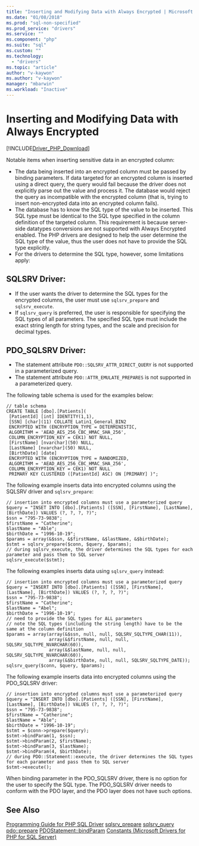 ```yaml
---
title: "Inserting and Modifying Data with Always Encrypted | Microsoft Docs"
ms.date: "01/08/2018"
ms.prod: "sql-non-specified"
ms.prod_service: "drivers"
ms.service: ""
ms.component: "php"
ms.suite: "sql"
ms.custom: ""
ms.technology: 
  - "drivers"
ms.topic: "article"
author: "v-kaywon"
ms.author: "v-kaywon"
manager: "mbarwin"
ms.workload: "Inactive"
---
```

# Inserting and Modifying Data with Always Encrypted
[!INCLUDE[Driver_PHP_Download](../../includes/driver_php_download.md)]

Notable items when inserting sensitive data in an encrypted column:
 -   The data being inserted into an encrypted column must be passed by binding parameters. If data targeted for an encrypted column is inserted using a direct query, the query would fail because the driver does not explicitly parse out the value and process it. The database would reject the query as incompatible with the encrypted column (that is, trying to insert non-encrypted data into an encrypted column fails).
 -   The database has to know the SQL type of the value to be inserted. This SQL type must be identical to the SQL type specified in the column definition of the targeted column. This requirement is because server-side datatypes conversions are not supported with Always Encrypted enabled. The PHP drivers are designed to help the user determine the SQL type of the value, thus the user does not have to provide the SQL type explicitly.
 -   For the drivers to determine the SQL type, however, some limitations apply:

## SQLSRV Driver:
  -   If the user wants the driver to determine the SQL types for the encrypted columns, the user must use `sqlsrv_prepare` and `sqlsrv_execute`.
  -   If `sqlsrv_query` is preferred, the user is responsible for specifying the SQL types of all parameters. The specified SQL type must include the exact string length for string types, and the scale and precision for decimal types.
  
## PDO_SQLSRV Driver:
  -   The statement attribute `PDO::SQLSRV_ATTR_DIRECT_QUERY` is not supported in a parameterized query.
  -   The statement attribute `PDO::ATTR_EMULATE_PREPARES` is not supported in a parameterized query.

The following table schema is used for the examples below:
```
// table schema
CREATE TABLE [dbo].[Patients](
 [PatientId] [int] IDENTITY(1,1),
 [SSN] [char](11) COLLATE Latin1_General_BIN2
 ENCRYPTED WITH (ENCRYPTION_TYPE = DETERMINISTIC,
 ALGORITHM = 'AEAD_AES_256_CBC_HMAC_SHA_256',
 COLUMN_ENCRYPTION_KEY = CEK1) NOT NULL,
 [FirstName] [nvarchar](50) NULL,
 [LastName] [nvarchar](50) NULL,
 [BirthDate] [date]
 ENCRYPTED WITH (ENCRYPTION_TYPE = RANDOMIZED,
 ALGORITHM = 'AEAD_AES_256_CBC_HMAC_SHA_256',
 COLUMN_ENCRYPTION_KEY = CEK1) NOT NULL
 PRIMARY KEY CLUSTERED ([PatientId] ASC) ON [PRIMARY] )";
```

The following example inserts data into encrypted columns using the SQLSRV driver and `sqlsrv_prepare`:
```
// insertion into encrypted columns must use a parameterized query
$query = "INSET INTO [dbo].[Patients] ([SSN], [FirstName], [LastName], [BirthDate]) VALUES (?, ?, ?, ?)";
$ssn = "795-73-9838";
$firstName = "Catherine";
$lastName = "Able";
$birthDate = "1996-10-19";
$params = array(&$ssn, &$firstName, &$lastName, &$birthDate);
$stmt = sqlsrv_prepare($conn, $query, $params);
// during sqlsrv_execute, the driver determines the SQL types for each parameter and pass them to SQL server
sqlsrv_execute($stmt);
```

The following examples inserts data using `sqlsrv_query` instead:
```
// insertion into encrypted columns must use a parameterized query
$query = "INSERT INTO [dbo].[Patients] ([SSN], [FirstName], [LastName], [BirthDate]) VALUES (?, ?, ?, ?)";
$ssn = "795-73-9838";
$firstName = "Catherine";
$lastName = "Abel";
$birthDate = "1996-10-19";
// need to provide the SQL types for ALL parameters
// note the SQL types (including the string length) have to be the same at the column definition
$params = array(array(&$ssn, null, null, SQLSRV_SQLTYPE_CHAR(11)),
                array(&$firstName, null, null, SQLSRV_SQLTYPE_NVARCHAR(60)),
                array(&$lastName, null, null, SQLSRV_SQLTYPE_NVARCHAR(60)),
                array(&$birthDate, null, null, SQLSRV_SQLTYPE_DATE));
sqlsrv_query($conn, $query, $params);
```

The following example inserts data into encrypted columns using the PDO_SQLSRV driver:
```
// insertion into encrypted columns must use a parameterized query
$query = "INSERT INTO [dbo].[Patients] ([SSN], [FirstName], [LastName], [BirthDate]) VALUES (?, ?, ?, ?)";
$ssn = "795-73-9838";
$firstName = "Catherine";
$lastName = "Able";
$birthDate = "1996-10-19";
$stmt = $conn->prepare($query);
$stmt->bindParam(1, $ssn);
$stmt->bindParam(2, $firstName);
$stmt->bindParam(3, $lastName);
$stmt->bindParam(4, $birthDate);
// during PDO::Statement::execute, the driver determines the SQL types for each parameter and pass them to SQL server
$stmt->execute();
```
  
When binding parameter in the PDO_SQLSRV driver, there is no option for the user to specify the SQL type. The PDO_SQLSRV driver needs to conform with the PDO layer, and the PDO layer does not have such options.
  
## See Also  
[Programming Guide for PHP SQL Driver](../../connect/php/programming-guide-for-php-sql-driver.md)
[sqlsrv_prepare](../../connect/php/sqlsrv-prepare.md)
[sqlsrv_query](../../connect/php/sqlsrv-query.md)
[pdo::prepare](../../connect/php/pdo-prepare.md)
[PDOStatement::bindParam](../../connect/php/pdostatement-bindparam.md)
[Constants (Microsoft Drivers for PHP for SQL Server)](../../connect/php/constants-microsoft-drivers-for-php-for-sql-server.md)  
